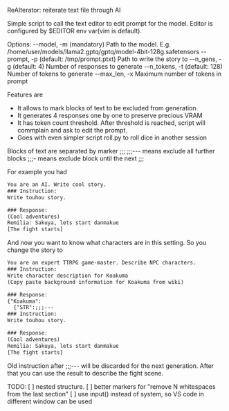 ReAIterator: reiterate text file through AI

Simple script to call the text editor to edit prompt for the model.
Editor is configured by $EDITOR env var(vim is default). 

Options:
--model, -m (mandatory)
    Path to the model. E.g. /home/user/models/llama2.gptq/gptq/model-4bit-128g.safetensors
--prompt, -p (default: /tmp/prompt.ptxt)
    Path to write the story to
--n_gens, -g (default: 4)
    Number of responses to generate
--n_tokens, -t (default: 128)
    Number of tokens to generate
--max_len, -x
    Maximum number of tokens in prompt


Features are
* It allows to mark blocks of text to be excluded from generation.
* It generates 4 responses one by one to preserve precious VRAM
* It has token count threshold. After threshold is reached, script will commplain and
ask to edit the prompt.
* Goes with even simpler script roll.py to roll dice in another session

Blocks of text are separated by marker ;;;
;;;--- means exclude all further blocks
;;;- means exclude block until the next ;;;

For example you had

```txt
You are an AI. Write cool story.
### Instruction:
Write touhou story.

### Response:
(Cool adventures)
Remilia: Sakuya, lets start danmakue
[The fight starts]
```

And now you want to know what characters are in this setting.
So you change the story to 
```txt
You are an expert TTRPG game-master. Describe NPC characters.
### Instruction:
Write character description for Koakuma
(Copy paste background information for Koakuma from wiki)

### Response:
{"Koakuma":
  {"STR":;;;---
### Instruction:
Write touhou story.

### Response:
(Cool adventures)
Remilia: Sakuya, lets start danmakue
[The fight starts]
```

Old instruction after ;;;--- will be discarded for the next generation.
After that you can use the result to describe the fight scene.

TODO:
[ ] nested structure.
[ ] better markers for "remove N whitespaces from the last section"
[ ] use input() instead of system, so VS code in different window can be used
